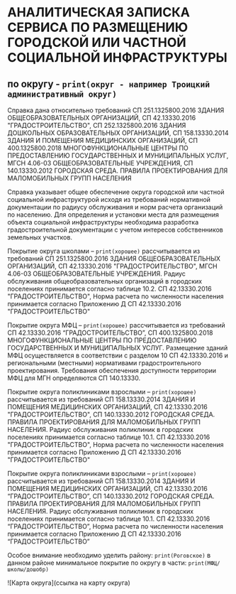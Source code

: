 # АНАЛИТИЧЕСКАЯ ЗАПИСКА СЕРВИСА ПО РАЗМЕЩЕНИЮ ГОРОДСКОЙ ИЛИ ЧАСТНОЙ СОЦИАЛЬНОЙ ИНФРАСТРУКТУРЫ


## по округу - `print(округ - например Троицкий административный округ)`

Справка дана относительно требований СП 251.1325800.2016 ЗДАНИЯ ОБЩЕОБРАЗОВАТЕЛЬНЫХ ОРГАНИЗАЦИЙ, СП 42.13330.2016 "ГРАДОСТРОИТЕЛЬСТВО", СП 252.1325800.2016 ЗДАНИЯ ДОШКОЛЬНЫХ ОБРАЗОВАТЕЛЬНЫХ ОРГАНИЗАЦИЙ, СП 158.13330.2014 ЗДАНИЯ И ПОМЕЩЕНИЯ МЕДИЦИНСКИХ ОРГАНИЗАЦИЙ, СП 400.1325800.2018 МНОГОФУНКЦИОНАЛЬНЫЕ ЦЕНТРЫ ПО ПРЕДОСТАВЛЕНИЮ ГОСУДАРСТВЕННЫХ И МУНИЦИПАЛЬНЫХ УСЛУГ, МГСН 4.06-03 ОБЩЕОБРАЗОВАТЕЛЬНЫЕ УЧРЕЖДЕНИЯ, СП 140.13330.2012 ГОРОДСКАЯ СРЕДА. ПРАВИЛА ПРОЕКТИРОВАНИЯ ДЛЯ МАЛОМОБИЛЬНЫХ ГРУПП НАСЕЛЕНИЯ

Справка указывает общее обеспечение округа городской или частной социальной инфраструктурой исходя из требований нормативной документации по радиусу обслуживания и норм расчета организаций по населению. Для определения и установки места для размещения объекта социальной инфраструктуры необходима разработка градостроительной документации с учетом интересов собственников земельных участков.  

Покрытие округа школами – `print(хорошее)` 
рассчитывается из требований СП 251.1325800.2016 ЗДАНИЯ ОБЩЕОБРАЗОВАТЕЛЬНЫХ ОРГАНИЗАЦИЙ, СП 42.13330.2016 "ГРАДОСТРОИТЕЛЬСТВО",  МГСН 4.06-03 ОБЩЕОБРАЗОВАТЕЛЬНЫЕ УЧРЕЖДЕНИЯ. Радиус обслуживания общеобразовательных организаций в городских поселениях принимается согласно таблице 10.2. СП 42.13330.2016 "ГРАДОСТРОИТЕЛЬСТВО", Норма расчета по численности населения принимается согласно Приложению Д СП 42.13330.2016 "ГРАДОСТРОИТЕЛЬСТВО"

Покрытие округа МФЦ – `print(хорошее)` 
рассчитывается из требований СП 42.13330.2016 “ГРАДОСТРОИТЕЛЬСТВО”, СП 400.1325800.2018 МНОГОФУНКЦИОНАЛЬНЫЕ ЦЕНТРЫ ПО ПРЕДОСТАВЛЕНИЮ ГОСУДАРСТВЕННЫХ И МУНИЦИПАЛЬНЫХ УСЛУГ. Размещение зданий МФЦ осуществляется в соответствии с разделом 10 СП 42.13330.2016 и региональными (местными) нормативами градостроительного проектирования. Требования обеспечения доступности территории МФЦ для МГН определяются СП 140.13330.

Покрытие округа поликлиниками взрослыми – `print(хорошее)` 
рассчитывается из требований СП 158.13330.2014 ЗДАНИЯ И ПОМЕЩЕНИЯ МЕДИЦИНСКИХ ОРГАНИЗАЦИЙ, СП 42.13330.2016 "ГРАДОСТРОИТЕЛЬСТВО",  СП 140.13330.2012 ГОРОДСКАЯ СРЕДА. ПРАВИЛА ПРОЕКТИРОВАНИЯ ДЛЯ МАЛОМОБИЛЬНЫХ ГРУПП НАСЕЛЕНИЯ. Радиус обслуживания поликлиник в городских поселениях принимается согласно таблице 10.1. СП 42.13330.2016 "ГРАДОСТРОИТЕЛЬСТВО", Норма расчета по численности населения принимается согласно Приложению Д СП 42.13330.2016 "ГРАДОСТРОИТЕЛЬСТВО"

Покрытие округа поликлиниками взрослыми – `print(хорошее)` 
рассчитывается из требований СП 158.13330.2014 ЗДАНИЯ И ПОМЕЩЕНИЯ МЕДИЦИНСКИХ ОРГАНИЗАЦИЙ, СП 42.13330.2016 “ГРАДОСТРОИТЕЛЬСТВО”, СП 140.13330.2012 ГОРОДСКАЯ СРЕДА. ПРАВИЛА ПРОЕКТИРОВАНИЯ ДЛЯ МАЛОМОБИЛЬНЫХ ГРУПП НАСЕЛЕНИЯ. Радиус обслуживания поликлиник в городских поселениях принимается согласно таблице 10.1. СП 42.13330.2016 “ГРАДОСТРОИТЕЛЬСТВО”, Норма расчета по численности населения принимается согласно Приложению Д СП 42.13330.2016 “ГРАДОСТРОИТЕЛЬСТВО”

Особое внимание необходимо уделить району: `print(Роговское)`
в данном районе минимальное покрытие по округу в части: `print(МФЦ/школы/дошобр)`

![Карта округа](ссылка на карту округа)